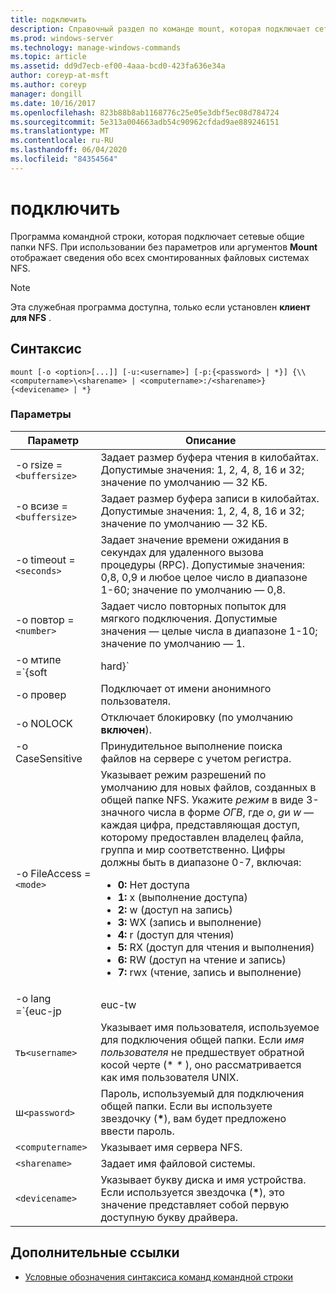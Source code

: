 ```yaml
---
title: подключить
description: Справочный раздел по команде mount, которая подключает сетевые общие папки NFS.
ms.prod: windows-server
ms.technology: manage-windows-commands
ms.topic: article
ms.assetid: dd9d7ecb-ef00-4aaa-bcd0-423fa636e34a
author: coreyp-at-msft
ms.author: coreyp
manager: dongill
ms.date: 10/16/2017
ms.openlocfilehash: 823b88b8ab1168776c25e05e3dbf5ec08d784724
ms.sourcegitcommit: 5e313a004663adb54c90962cfdad9ae889246151
ms.translationtype: MT
ms.contentlocale: ru-RU
ms.lasthandoff: 06/04/2020
ms.locfileid: "84354564"
---
```

# <a name="mount"></a>подключить

Программа командной строки, которая подключает сетевые общие папки NFS. При использовании без параметров или аргументов **Mount** отображает сведения обо всех смонтированных файловых системах NFS.

> [!NOTE]
> Эта служебная программа доступна, только если установлен **клиент для NFS** .

## <a name="syntax"></a>Синтаксис

```
mount [-o <option>[...]] [-u:<username>] [-p:{<password> | *}] {\\<computername>\<sharename> | <computername>:/<sharename>} {<devicename> | *}
```

### <a name="parameters"></a>Параметры

| Параметр  | Описание |
| ---------- | ----------- |
| -o rsize =`<buffersize>` | Задает размер буфера чтения в килобайтах. Допустимые значения: 1, 2, 4, 8, 16 и 32; значение по умолчанию — 32 КБ. |
| -o всизе =`<buffersize>` | Задает размер буфера записи в килобайтах. Допустимые значения: 1, 2, 4, 8, 16 и 32; значение по умолчанию — 32 КБ. |
| -o timeout =`<seconds>` | Задает значение времени ожидания в секундах для удаленного вызова процедуры (RPC). Допустимые значения: 0,8, 0,9 и любое целое число в диапазоне 1-60; значение по умолчанию — 0,8. |
| -o повтор =`<number>` | Задает число повторных попыток для мягкого подключения. Допустимые значения — целые числа в диапазоне 1-10; значение по умолчанию — 1. |
| -o мтипе =`{soft|hard}` | Задает тип подключения для общего ресурса NFS. По умолчанию Windows использует мягкое подключение. Время ожидания мягкого подключения упрощается при возникновении проблем с подключением. Однако, чтобы сократить количество нарушений операций ввода-вывода во время перезагрузки сервера NFS, рекомендуется использовать жесткое подключение.|
| -o провер | Подключает от имени анонимного пользователя. |
| -o NOLOCK | Отключает блокировку (по умолчанию **включен**). |
| -o CaseSensitive | Принудительное выполнение поиска файлов на сервере с учетом регистра. |
| -o FileAccess =`<mode>` | Указывает режим разрешений по умолчанию для новых файлов, созданных в общей папке NFS. Укажите *режим* в виде 3-значного числа в форме *ОГВ*, где *o*, *g*и *w* — каждая цифра, представляющая доступ, которому предоставлен владелец файла, группа и мир соответственно. Цифры должны быть в диапазоне 0-7, включая:<ul><li>**0:** Нет доступа</li><li>**1:** x (выполнение доступа)</li><li>**2:** w (доступ на запись)</li><li>**3:** WX (запись и выполнение)</li><li>**4:** r (доступ для чтения)</li><li>**5:** RX (доступ для чтения и выполнения)</li><li>**6:** RW (доступ на чтение и запись)</li><li>**7:** rwx (чтение, запись и выполнение)</li></ul> |
| -o lang =`{euc-jp|euc-tw|euc-kr|shift-jis|Big5|Ksc5601|Gb2312-80|Ansi)` | Задает языковую кодировку для настройки в общем ресурсе NFS. В общей папке можно использовать только один язык. Это значение может включать любое из следующих значений:<ul><li>**EUC-JP:** японский</li><li>**EUC-TW:** китайский</li><li>**euc-kr:** корейский</li><li>**SHIFT-JIS:** японский</li><li>**Big5:** китайский</li><li>**Ksc5601:** корейский</li><li>**GB2312-80:** Китайский (упрощенное письмо)</li><li>**ANSI:** В кодировке ANSI</li></ul> |
| ть`<username>` | Указывает имя пользователя, используемое для подключения общей папки. Если *имя пользователя* не предшествует обратной косой черте (* *\** ), оно рассматривается как имя пользователя UNIX. |
| ш`<password>` | Пароль, используемый для подключения общей папки. Если вы используете звездочку (**&#42;**), вам будет предложено ввести пароль. |
| `<computername>` | Указывает имя сервера NFS. |
| `<sharename>` | Задает имя файловой системы. |
| `<devicename>` | Указывает букву диска и имя устройства. Если используется звездочка (**&#42;**), это значение представляет собой первую доступную букву драйвера. |

## <a name="additional-references"></a>Дополнительные ссылки

- [Условные обозначения синтаксиса команд командной строки](command-line-syntax-key.md)
